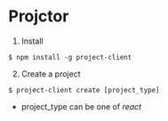 # Projctor

1. Install
```
$ npm install -g project-client
```

2. Create a project
```
$ project-client create [project_type]
```

- project_type can be one of *react*
